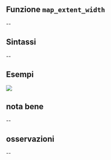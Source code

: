 ## Funzione `map_extent_width`

--

## Sintassi

--

## Esempi

<img src="/img/variabili/map_extent_width/map_extent_width1.png">

## nota bene

--

## osservazioni

--